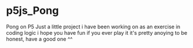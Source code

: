 # p5js_Pong
Pong on P5
Just a little project i have been working on as an exercise in coding logic
i hope you have fun if you ever play it
it's pretty anoying to be honest, have a good one ^^

